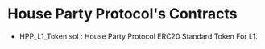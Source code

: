 # House Party Protocol's Contracts

* HPP_L1_Token.sol : House Party Protocol ERC20 Standard Token For L1.



